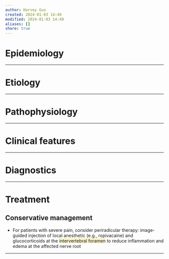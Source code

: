 ```yaml
---
author: Harvey Guo
created: 2024-01-03 14:49
modified: 2024-01-03 14:49
aliases: []
share: true
---
```

# Epidemiology


---
# Etiology


---
# Pathophysiology


---
# Clinical features


---
# Diagnostics


---
# Treatment
## Conservative management
- For patients with severe pain, consider periradicular therapy: image-guided injection of local anesthetic (e.g., ropivacaine) and glucocorticoids at the <span style="background:rgba(240, 200, 0, 0.2)">intervertebral foramen</span> to reduce inflammation and edema at the affected nerve root

---
